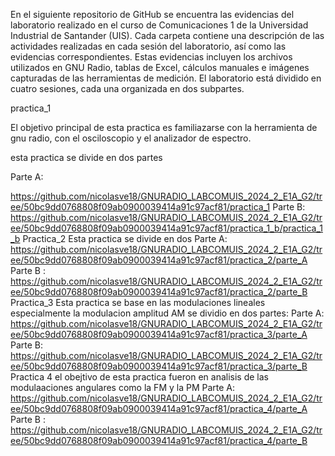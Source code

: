 En el siguiente repositorio de GitHub se encuentra las evidencias del  laboratorio realizado en el curso de Comunicaciones 1 de la Universidad Industrial de Santander (UIS). 
Cada carpeta contiene una descripción  de las actividades realizadas en cada sesión del laboratorio, así como las evidencias correspondientes. 
Estas evidencias incluyen los archivos utilizados en GNU Radio, tablas de Excel, cálculos manuales e imágenes capturadas de las herramientas de medición.
El laboratorio está dividido en cuatro sesiones, cada una organizada en dos subpartes. 

practica_1

El objetivo principal de esta practica es familiazarse con la herramienta de gnu radio, con el osciloscopio y el analizador de espectro.

esta practica se divide en dos partes 

Parte A:

https://github.com/nicolasve18/GNURADIO_LABCOMUIS_2024_2_E1A_G2/tree/50bc9dd0768808f09ab0900039414a91c97acf81/practica_1
Parte B:
https://github.com/nicolasve18/GNURADIO_LABCOMUIS_2024_2_E1A_G2/tree/50bc9dd0768808f09ab0900039414a91c97acf81/practica_1_b/practica_1_b
Practica_2
Esta practica se divide en dos
Parte A:
https://github.com/nicolasve18/GNURADIO_LABCOMUIS_2024_2_E1A_G2/tree/50bc9dd0768808f09ab0900039414a91c97acf81/practica_2/parte_A
Parte B :
https://github.com/nicolasve18/GNURADIO_LABCOMUIS_2024_2_E1A_G2/tree/50bc9dd0768808f09ab0900039414a91c97acf81/practica_2/parte_B
Practica_3
Esta practica se base en las modulaciones lineales especialmente la modulacion amplitud AM
se dividio en dos partes:
Parte A:
https://github.com/nicolasve18/GNURADIO_LABCOMUIS_2024_2_E1A_G2/tree/50bc9dd0768808f09ab0900039414a91c97acf81/practica_3/parte_A
Parte B:
https://github.com/nicolasve18/GNURADIO_LABCOMUIS_2024_2_E1A_G2/tree/50bc9dd0768808f09ab0900039414a91c97acf81/practica_3/parte_B
Practica 4
el obejtivo de esta practica fueron en analisis de las modulaaciones angulares como la FM y la PM
Parte A:
https://github.com/nicolasve18/GNURADIO_LABCOMUIS_2024_2_E1A_G2/tree/50bc9dd0768808f09ab0900039414a91c97acf81/practica_4/parte_A
Parte B :
https://github.com/nicolasve18/GNURADIO_LABCOMUIS_2024_2_E1A_G2/tree/50bc9dd0768808f09ab0900039414a91c97acf81/practica_4/parte_B

